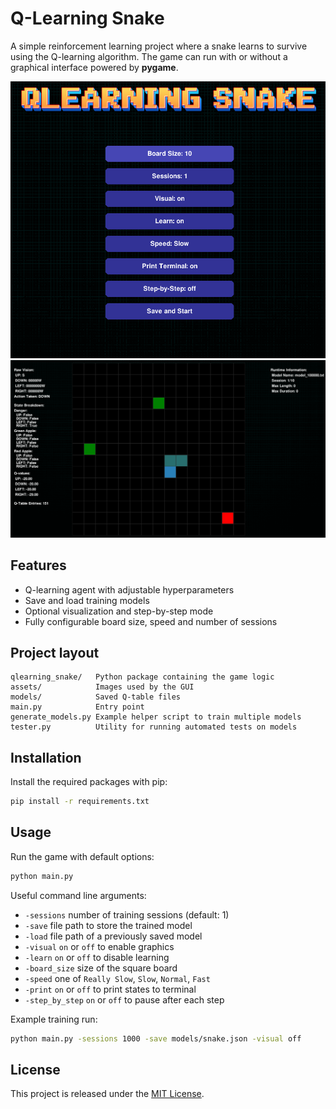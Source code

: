 # Q-Learning Snake

A simple reinforcement learning project where a snake learns to survive using the Q-learning algorithm. The game can run with or without a graphical interface powered by **pygame**.

![Menu](https://github.com/SalvatoreSpina/QLearning_Snake/blob/main/assets/menu.png)
![Game](https://github.com/SalvatoreSpina/QLearning_Snake/blob/main/assets/game.png)

## Features

- Q-learning agent with adjustable hyperparameters
- Save and load training models
- Optional visualization and step-by-step mode
- Fully configurable board size, speed and number of sessions

## Project layout

```
qlearning_snake/   Python package containing the game logic
assets/            Images used by the GUI
models/            Saved Q-table files
main.py            Entry point
generate_models.py Example helper script to train multiple models
tester.py          Utility for running automated tests on models
```

## Installation

Install the required packages with pip:

```bash
pip install -r requirements.txt
```

## Usage

Run the game with default options:

```bash
python main.py
```

Useful command line arguments:

- `-sessions` number of training sessions (default: 1)
- `-save` file path to store the trained model
- `-load` file path of a previously saved model
- `-visual` `on` or `off` to enable graphics
- `-learn` `on` or `off` to disable learning
- `-board_size` size of the square board
- `-speed` one of `Really Slow`, `Slow`, `Normal`, `Fast`
- `-print` `on` or `off` to print states to terminal
- `-step_by_step` `on` or `off` to pause after each step

Example training run:

```bash
python main.py -sessions 1000 -save models/snake.json -visual off
```

## License

This project is released under the [MIT License](LICENSE).
